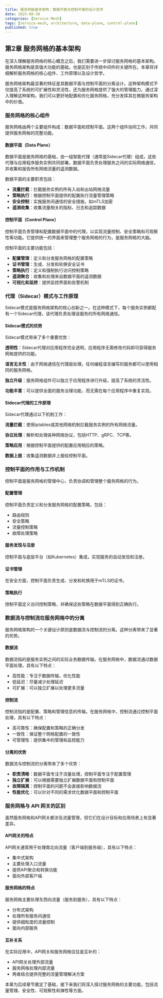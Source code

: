 ```yaml
---
title: 服务网格基本架构：数据平面与控制平面的设计哲学
date: 2025-08-30
categories: [Service Mesh]
tags: [service-mesh, architecture, data-plane, control-plane]
published: true
---
```


## 第2章 服务网格的基本架构

在深入理解服务网格的核心概念之后，我们需要进一步探讨服务网格的基本架构。服务网格架构是其强大功能的基础，也是区别于传统中间件的关键所在。本章将详细解析服务网格的核心组件、工作原理以及设计哲学。

服务网格架构最显著的特征是其数据平面与控制平面的分离设计。这种架构模式不仅提高了系统的可扩展性和灵活性，还为服务网格提供了强大的管理能力。通过深入理解这种架构，我们可以更好地配置和优化服务网格，充分发挥其在微服务架构中的价值。

### 服务网格的核心组件

服务网格由两个主要组件构成：数据平面和控制平面。这两个组件协同工作，共同提供服务网格的完整功能。

#### 数据平面（Data Plane）

数据平面是服务网格的基础，由一组智能代理（通常是Sidecar代理）组成，这些代理与应用程序服务实例共同部署。数据平面负责处理服务之间的实际网络通信，并收集和报告所有网络流量的遥测数据。

数据平面的主要职责包括：
- **流量拦截**：拦截服务实例的所有入站和出站网络流量
- **策略执行**：根据控制平面提供的配置执行流量管理策略
- **安全控制**：实施服务间通信的安全措施，如mTLS加密
- **遥测收集**：收集流量相关的指标、日志和追踪数据

#### 控制平面（Control Plane）

控制平面负责管理和配置数据平面中的代理，以实现流量控制、安全策略和可观察性等功能。它提供统一的界面来管理整个服务网格的行为，是服务网格的大脑。

控制平面的主要功能包括：
- **配置管理**：定义和分发服务网格的配置策略
- **证书管理**：生成、分发和轮换安全证书
- **策略执行**：定义和强制执行访问控制策略
- **遥测聚合**：收集和处理来自数据平面的遥测数据
- **可视化和监控**：提供监控界面和告警机制

### 代理（Sidecar）模式与工作原理

Sidecar模式是服务网格架构的核心创新之一。在这种模式下，每个服务实例都配有一个Sidecar代理，该代理负责处理该服务的所有网络通信。

#### Sidecar模式的优势

Sidecar模式带来了多个重要优势：

**透明性**：Sidecar代理对应用程序完全透明，应用程序无需修改代码即可获得服务网格提供的功能。

**语言无关性**：由于网络通信在代理层处理，任何编程语言编写的服务都可以使用相同的服务网格。

**独立升级**：服务网格组件可以独立于应用程序进行升级，提高了系统的灵活性。

**功能丰富**：可以提供全面的服务治理功能，而无需在每个应用程序中重复实现。

#### Sidecar代理的工作原理

Sidecar代理通过以下机制工作：

**流量拦截**：使用iptables或其他网络机制拦截服务实例的所有网络流量。

**协议处理**：解析和处理各种网络协议，包括HTTP、gRPC、TCP等。

**策略应用**：根据控制平面提供的配置应用相应的策略。

**数据上报**：收集遥测数据并上报给控制平面。

### 控制平面的作用与工作机制

控制平面是服务网格的管理中心，负责协调和管理整个服务网格的行为。

#### 配置管理

控制平面负责定义和分发服务网格的配置策略，包括：
- 路由规则
- 安全策略
- 流量控制策略
- 故障处理策略

#### 服务发现与注册

控制平面与底层平台（如Kubernetes）集成，实现服务的自动发现和注册。

#### 证书管理

在安全方面，控制平面负责生成、分发和轮换用于mTLS的证书。

#### 策略执行

控制平面定义访问控制策略，并确保这些策略在数据平面得到正确执行。

### 数据流与控制流在服务网格中的分离

服务网格架构的一个关键设计原则是数据流与控制流的分离。这种分离带来了显著的优势。

#### 数据流

数据流指的是服务实例之间的实际业务数据传输。在服务网格中，数据流通过数据平面处理，具有以下特点：
- 高性能：专注于数据传输，优化性能
- 低延迟：尽量减少处理延迟
- 可扩展：可以独立扩展以处理更多流量

#### 控制流

控制流指的是配置、策略和管理信息的传输。在服务网格中，控制流通过控制平面处理，具有以下特点：
- 高可靠性：确保配置和策略的正确分发
- 一致性：保证整个网格配置的一致性
- 可管理性：提供集中的管理和监控能力

#### 分离的优势

数据流与控制流的分离带来了多个优势：
- **职责清晰**：数据平面专注于流量处理，控制平面专注于配置管理
- **独立扩展**：可以根据需要独立扩展数据平面和控制平面
- **故障隔离**：控制平面的问题不会直接影响数据流
- **性能优化**：可以针对不同的需求优化数据平面和控制平面

### 服务网格与 API 网关的区别

虽然服务网格和API网关都涉及流量管理，但它们在设计目标和应用场景上有显著差异。

#### API网关的特点

API网关通常用于处理南北向流量（客户端到服务端），具有以下特点：
- 集中式架构
- 主要处理入口流量
- 提供API聚合和转换功能
- 面向外部客户端

#### 服务网格的特点

服务网格主要处理东西向流量（服务到服务），具有以下特点：
- 分布式架构
- 处理所有服务间通信
- 提供细粒度的流量控制
- 面向内部服务

#### 互补关系

在实际应用中，API网关和服务网格往往是互补的：
- API网关处理外部流量
- 服务网格处理内部流量
- 两者结合提供完整的流量管理解决方案

本章为后续章节奠定了基础，接下来我们将深入探讨服务网格的主要功能，包括流量管理、安全性、可观察性和弹性等方面。
